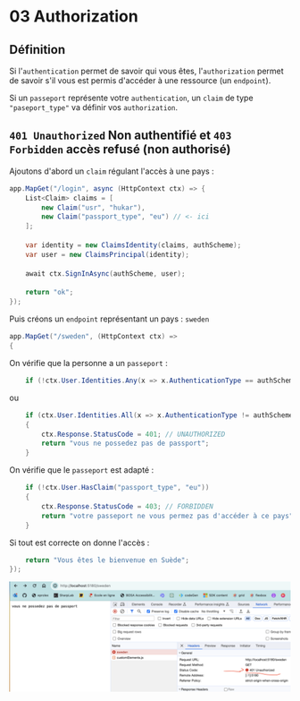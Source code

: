 # 03 Authorization

## Définition

Si l'`authentication` permet de savoir qui vous êtes, l'`authorization` permet de savoir s'il vous est permis d'accéder à une ressource (un `endpoint`).

Si un `passeport` représente votre `authentication`, un `claim` de type `"paseport_type"` va définir vos `authorization`.



## `401 Unauthorized` Non authentifié et `403 Forbidden` accès refusé (non authorisé)

Ajoutons d'abord un `claim` régulant l'accès à une pays :

```cs
app.MapGet("/login", async (HttpContext ctx) => {
    List<Claim> claims = [
        new Claim("usr", "hukar"),
        new Claim("passport_type", "eu") // <- ici
    ];
    
    var identity = new ClaimsIdentity(claims, authScheme);
    var user = new ClaimsPrincipal(identity);
    
    await ctx.SignInAsync(authScheme, user);
    
    return "ok";
});
```

Puis créons un `endpoint` représentant un pays : `sweden`

```cs
app.MapGet("/sweden", (HttpContext ctx) =>
{
```

On vérifie que la personne a un `passeport` :

```cs
	if (!ctx.User.Identities.Any(x => x.AuthenticationType == authScheme))
```

ou

```cs
	if (ctx.User.Identities.All(x => x.AuthenticationType != authScheme))
    {
        ctx.Response.StatusCode = 401; // UNAUTHORIZED
        return "vous ne possedez pas de passport";
    }
```

On vérifie que le `passeport` est adapté :

```cs
	if (!ctx.User.HasClaim("passport_type", "eu"))
    {
        ctx.Response.StatusCode = 403; // FORBIDDEN
        return "votre passeport ne vous permez pas d'accéder à ce pays";
    }
```

Si tout est correcte on donne l'accès :

```cs
    return "Vous êtes le bienvenue en Suède";
});
```

<img src="assets/access-denied-error-401.png" alt="access-denied-error-401" />